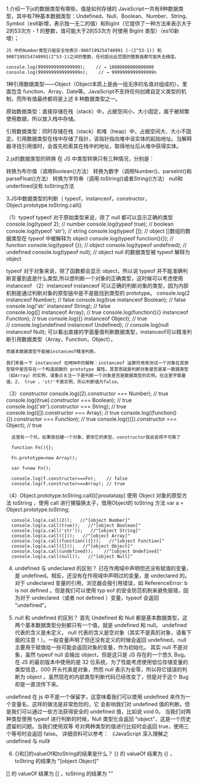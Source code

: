1.介绍一下js的数据类型有哪些，值是如何存储的
  JavaScript一共有8种数据类型，其中有7种基本数据类型：Undefined、Null、Boolean、Number、String、Symbol（es6新增，表示独一无二的值）和BigInt（它提供了一种方法来表示大于 2的53次方 - 1 的整数，值可能大于2的53次方 时使用 BigInt 类型）（es10新增）；

    JS 中的Number类型只能安全地表示-9007199254740991 (-(2^53-1)) 和9007199254740991(2^53-1)之间的整数，任何超出此范围的整数值都可能失去精度。

    console.log(9999999999999999);    // → 10000000000000000
    console.log(9999999999999999n);    // → 9999999999999999n


  1种引用数据类型——Object（Object本质上是由一组无序的名值对组成的）。里面包含 function、Array、Date等。JavaScript不支持任何创建自定义类型的机制，而所有值最终都将是上述 8 种数据类型之一。
  
  原始数据类型：直接存储在栈（stack）中，占据空间小、大小固定，属于被频繁使用数据，所以放入栈中存储。

  引用数据类型：同时存储在栈（stack）和堆（heap）中，占据空间大、大小不固定。引用数据类型在栈中存储了指针，该指针指向堆中该实体的起始地址。当解释器寻找引用值时，会首先检索其在栈中的地址，取得地址后从堆中获得实体。

2.js的数据类型的转换
  在 JS 中类型转换只有三种情况，分别是：

  转换为布尔值（调用Boolean()方法）
  转换为数字（调用Number()、parseInt()和parseFloat()方法）
  转换为字符串（调用.toString()或者String()方法）
  null和underfined没有.toString方法

3.JS中数据类型的判断（ typeof，instanceof，constructor，Object.prototype.toString.call()

  （1）typeof
      typeof 对于原始类型来说，除了 null 都可以显示正确的类型
      console.log(typeof 2);               // number
      console.log(typeof true);            // boolean
      console.log(typeof 'str');           // string
      console.log(typeof []);              // object     []数组的数据类型在 typeof 中被解释为 object
      console.log(typeof function(){});    // function
      console.log(typeof {});              // object
      console.log(typeof undefined);       // undefined
      console.log(typeof null);            // object     null 的数据类型被 typeof 解释为 object
      
  typeof 对于对象来说，除了函数都会显示 object，所以说 typeof 并不能准确判断变量到底是什么类型,所以想判断一个对象的正确类型，这时候可以考虑使用 instanceof
  （2）instanceof
    instanceof 可以正确的判断对象的类型，因为内部机制是通过判断对象的原型链中是不是能找到类型的 prototype。
    console.log(2 instanceof Number);                    // false
    console.log(true instanceof Boolean);                // false 
    console.log('str' instanceof String);                // false  
    console.log([] instanceof Array);                    // true
    console.log(function(){} instanceof Function);       // true
    console.log({} instanceof Object);                   // true    
    // console.log(undefined instanceof Undefined);
    // console.log(null instanceof Null);
    可以看出直接的字面量值判断数据类型，instanceof可以精准判断引用数据类型（Array，Function，Object），
    
    而基本数据类型不能被instanceof精准判断。

    我们来看一下 instanceof 在MDN中的解释：instanceof 运算符用来测试一个对象在其原型链中是否存在一个构造函数的 prototype 属性。其意思就是判断对象是否是某一数据类型（如Array）的实例，请重点关注一下是判断一个对象是否是数据类型的实例。在这里字面量值，2， true ，'str'不是实例，所以判断值为false。

  （3）constructor
      console.log((2).constructor === Number); // true
      console.log((true).constructor === Boolean); // true
      console.log(('str').constructor === String); // true
      console.log(([]).constructor === Array); // true
      console.log((function() {}).constructor === Function); // true
      console.log(({}).constructor === Object); // true

      这里有一个坑，如果我创建一个对象，更改它的原型，constructor就会变得不可靠了

      function Fn(){};
      
      Fn.prototype=new Array();
      
      var f=new Fn();
      
      console.log(f.constructor===Fn);    // false
      console.log(f.constructor===Array); // true 

  （4）Object.prototype.toString.call()[ˈproʊtətaɪp] 
      使用 Object 对象的原型方法 toString ，使用 call 进行狸猫换太子，借用Object的 toString  方法
      var a = Object.prototype.toString;
      
      console.log(a.call(2));   //"[object Number]"
      console.log(a.call(true));   //"[object Boolean]"
      console.log(a.call('str'));   //"[object String]"
      console.log(a.call([]));   //"[object Array]"
      console.log(a.call(function(){}));   //"[object Function]"
      console.log(a.call({}));   //"[object Object]"
      console.log(a.call(undefined));    //"[object Undefined]"
      console.log(a.call(null));   //"[object Null]"


4. undefined 与 undeclared 的区别？
  已在作用域中声明但还没有赋值的变量，是 undefined。相反，还没有在作用域中声明过的变量，是 undeclared 的。
  对于 undeclared 变量的引用，浏览器会报引用错误，如 ReferenceError: b is not defined 。但是我们可以使用 typ
  eof 的安全防范机制来避免报错，因为对于 undeclared（或者 not defined ）变量，typeof 会返回 "undefined"。

5. null 和 undefined 的区别？
  首先 Undefined 和 Null 都是基本数据类型，这两个基本数据类型分别都只有一个值，就是 undefined 和 null。
  undefined 代表的含义是未定义，
  null 代表的含义是空对象（其实不是真的对象，请看下面的注意！）。一般变量声明了但还没有定义的时候会返回 undefined，null
  主要用于赋值给一些可能会返回对象的变量，作为初始化。
  其实 null 不是对象，虽然 typeof null 会输出 object，但是这只是 JS 存在的一个悠久 Bug。在 JS 的最初版本中使用的是 32 位系统，为了性能考虑使用低位存储变量的类型信息，000 开头代表是对象，然而 null 表示为全零，所以将它错误的判断为 object 。虽然现在的内部类型判断代码已经改变了，但是对于这个 Bug 却是一直流传下来。

  undefined 在 js 中不是一个保留字，这意味着我们可以使用 undefined 来作为一个变量名，这样的做法是非常危险的，它
  会影响我们对 undefined 值的判断。但是我们可以通过一些方法获得安全的 undefined 值，比如说 void 0。
  当我们对两种类型使用 typeof 进行判断的时候，Null 类型化会返回 “object”，这是一个历史遗留的问题。当我们使用双等
  号对两种类型的值进行比较时会返回 true，使用三个等号时会返回 false。
  详细资料可以参考：
  《JavaScript 深入理解之 undefined 与 null》

6. {}和[]的valueOf和toString的结果是什么？
  {} 的 valueOf 结果为 {} ，toString 的结果为 "[object Object]"

  [] 的 valueOf 结果为 [] ，toString 的结果为 ""